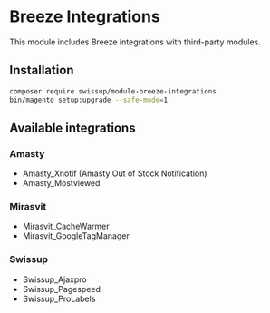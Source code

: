 # Breeze Integrations

This module includes Breeze integrations with third-party modules.

## Installation

```bash
composer require swissup/module-breeze-integrations
bin/magento setup:upgrade --safe-mode=1
```

## Available integrations

### Amasty

 -  Amasty_Xnotif (Amasty Out of Stock Notification)
 -  Amasty_Mostviewed

### Mirasvit

 -  Mirasvit_CacheWarmer
 -  Mirasvit_GoogleTagManager

### Swissup

 -  Swissup_Ajaxpro
 -  Swissup_Pagespeed
 -  Swissup_ProLabels
